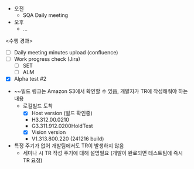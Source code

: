 - 오전
	- SQA Daily meeting
- 오후
	- ...

<수행 경과>
- [ ] Daily meeting minutes upload (confluence)
- [ ] Work progress check (Jira)
	- [ ] SET
	- [ ] ALM

- [x] Alpha test #2
- ~~빌드 링크는 Amazon S3에서 확인할 수 있음, 개발자가 TR에 작성해줘야 하는 내용
	- 로컬빌드 도착
		- [x] Host version (빌드 확인중)
		- H3.312.00.0210
		- G3.311.912.0200HoldTest
		- [x] Vision version
		- V1.313.800.220 (241216 build)
- 특정 주기가 없어 개발팀에서도 TR이 발생하지 않음
	- 세미나 시 TR 작성 주기에 대해 설명필요 (개발이 완료되면 테스트팀에 즉시 TR 요청)

